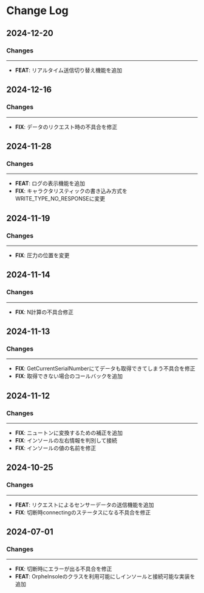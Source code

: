 # Change Log

## 2024-12-20

### Changes

---

- **FEAT**: リアルタイム送信切り替え機能を追加

## 2024-12-16

### Changes

---

- **FIX**: データのリクエスト時の不具合を修正

## 2024-11-28

### Changes

---

- **FEAT**: ログの表示機能を追加
- **FIX**: キャラクタリスティックの書き込み方式をWRITE_TYPE_NO_RESPONSEに変更

## 2024-11-19

### Changes

---

- **FIX**: 圧力の位置を変更

## 2024-11-14

### Changes

---

- **FIX**: N計算の不具合修正

## 2024-11-13

### Changes

---

- **FIX**: GetCurrentSerialNumberにてデータも取得できてしまう不具合を修正
- **FIX**: 取得できない場合のコールバックを追加

## 2024-11-12

### Changes

---

- **FIX**: ニュートンに変換するための補正を追加
- **FIX**: インソールの左右情報を判別して接続
- **FIX**: インソールの値の名前を修正

## 2024-10-25

### Changes

---

- **FEAT**: リクエストによるセンサーデータの送信機能を追加
- **FIX**: 切断時connectingのステータスになる不具合を修正

## 2024-07-01

### Changes

---

 - **FIX**: 切断時にエラーが出る不具合を修正
 - **FEAT**: OrpheInsoleのクラスを利用可能にしインソールと接続可能な実装を追加
